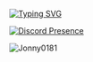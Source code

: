 [![Typing SVG](https://readme-typing-svg.demolab.com?font=Fira+Code&duration=2000&pause=500&repeat=false&random=false&width=435&height=30&lines=Hi%2C+my+name+is+Jonny+and+welcome!+%E2%AD%90;I'm+a+self+taught+programmer.+%F0%9F%AB%A0;You+can+contact+me+on+discord!+%F0%9F%92%BB;If+you+need+to+or+anything...+%F0%9F%91%80;Otherwise%2C+enjoy!+%F0%9F%98%81)](https://git.io/typing-svg)

[![Discord Presence](https://lanyard.cnrad.dev/api/:827940585201205258)](https://discord.com/users/:827940585201205258)

![Jonny0181](https://github-readme-stats.vercel.app/api?username=face-hh&show_icons=true&theme=tokyonight&hide=["issues"])
